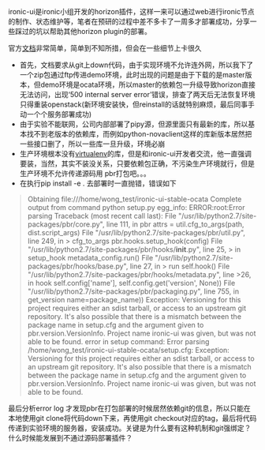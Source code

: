 ironic-ui是ironic小组开发的horizon插件，这样一来可以通过web进行ironic节点的制作、状态维护等，笔者在预研的过程中差不多卡了一周多才部署成功，分享一些踩过的坑以帮助其他horizon plugin的部署。

官方[文档](https://docs.openstack.org/ironic-ui/latest/install/installation.html)非常简单，简单到不知所措，但会在一些细节上卡很久
- 首先，文档要求从git上down代码，由于实现环境不允许连外网，所以我下了一个zip包通过ftp传进demo环境，此时出现的问题是由于下载的是master版本，但demo环境是ocata环境，所以master的依赖包一升级导致horizon直接无法访问，出现‘500 internal server error’错误，排查了两天后无法恢复环境只得重装openstack(新环境安装快，但reinstall的话就特别麻烦，最后同事手动一个个服务部署成功)
- 由于实验不能联网，公司内部部署了pipy源，但源里面只有最新的库，所以基本找不到老版本的依赖库，而例如python-novaclient这样的库新版本居然把一些接口删了，所以一些库一旦升级，环境必崩
- 生产环境根本没有[virtualenv](https://virtualenv.pypa.io/en/stable/userguide/)的库，但是和ironic-ui开发者交流，他一直强调要装，当然，其实不装没关系，只要依赖包正确，不污染生产环境就行，但是生产环境不允许传递源码用 pbr打包吧。。。
- 在执行pip install -e . 去部署时一直抛错，错误如下
> Obtaining file:///home/wong_test/ironic-ui-stable-ocata
>  Complete output from command python setup.py egg_info:
>  ERROR:root:Error parsing
>  Traceback (most recent call last):
>  File "/usr/lib/python2.7/site-packages/pbr/core.py", line 111, in pbr
>        attrs = util.cfg_to_args(path, dist.script_args)
>      File "/usr/lib/python2.7/site-packages/pbr/util.py", line 249, in > cfg_to_args
>        pbr.hooks.setup_hook(config)
>      File "/usr/lib/python2.7/site-packages/pbr/hooks/__init__.py", line 25, > in setup_hook
>        metadata_config.run()
>     File "/usr/lib/python2.7/site-packages/pbr/hooks/base.py", line 27, in > run
>        self.hook()
>      File "/usr/lib/python2.7/site-packages/pbr/hooks/metadata.py", line >26, in hook
>        self.config['name'], self.config.get('version', None))
>      File "/usr/lib/python2.7/site-packages/pbr/packaging.py", line 755, in get_version
>        name=package_name))
>    Exception: Versioning for this project requires either an sdist tarball, or access to an upstream git repository. It's also possible that there is a mismatch between the package name in setup.cfg and the argument given to pbr.version.VersionInfo. Project name ironic-ui was given, but was not able to be found.
 >   error in setup command: Error parsing /home/wong_test/ironic-ui-stable-ocata/setup.cfg: Exception: Versioning for this project requires either an sdist tarball, or access to an upstream git repository. It's also possible that there is a mismatch between the package name in setup.cfg and the argument given to pbr.version.VersionInfo. Project name ironic-ui was given, but was not able to be found.

最后分析error log 才发现pbr在打包部署的时候居然依赖git的信息，所以只能在本地使用git clone将代码down下来，再使用git checkout对应的tag，最后将代码传递到实验环境的服务器，安装成功。关键是为什么要有这种机制和git强绑定？什么时候能发展到不通过源码部署插件？
